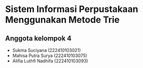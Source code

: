 # Sistem Informasi Perpustakaan Menggunakan Metode Trie
## Anggota kelompok 4
- Sukma Suciyana (222410103021)
- Mahisa Putra Surya (222410103075)
- Alifia Luthfi Nadhifa (222410103093)